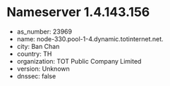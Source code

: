 # Nameserver 1.4.143.156

* as_number: 23969
* name: node-330.pool-1-4.dynamic.totinternet.net.
* city: Ban Chan
* country: TH
* organization: TOT Public Company Limited
* version: Unknown
* dnssec: false
